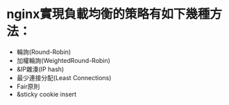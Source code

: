 # nginx實現負載均衡的策略有如下幾種方法：

* 輪詢(Round-Robin)
* 加權輪詢(WeightedRound-Robin)
* &IP雜湊(IP hash)
* 最少連接分配(Least Connections)
* Fair原則
* &sticky cookie insert